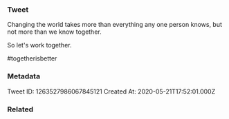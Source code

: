 ### Tweet
Changing the world takes more than everything any one person knows, but not more than we know together. 

So let's work together.

#togetherisbetter

### Metadata
Tweet ID: 1263527986067845121
Created At: 2020-05-21T17:52:01.000Z

### Related


